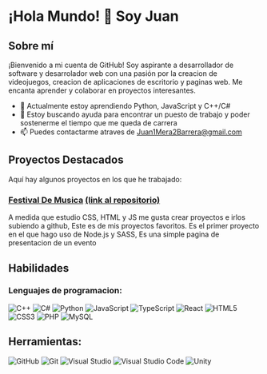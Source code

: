 # ¡Hola Mundo! 👋 Soy Juan

## Sobre mí
¡Bienvenido a mi cuenta de GitHub! Soy aspirante a desarrollador de software y desarrolador web con una pasión por la creacion de videojuegos, creacion de aplicaciones de escritorio y paginas web. Me encanta aprender y colaborar en proyectos interesantes.

- 🌱 Actualmente estoy aprendiendo Python, JavaScript y C++/C#
- 🤔 Estoy buscando ayuda para encontrar un puesto de trabajo y poder sostenerme el tiempo que me queda de carrera
- 📫 Puedes contactarme atraves de Juan1Mera2Barrera@gmail.com

## Proyectos Destacados
Aquí hay algunos proyectos en los que he trabajado:

### [Festival De Musica](https://festival-musica-plantilla.vercel.app/)  [(link al repositorio)](https://github.com/Juan1mera/Festival-de-Musica)
A medida que estudio CSS, HTML y JS me gusta crear proyectos e irlos subiendo a github, Este es de mis proyectos favoritos. Es el primer proyecto en el que hago uso de Node.js y SASS, Es una simple pagina de presentacion de un evento

## Habilidades
### Lenguajes de programacion:
![C++](https://img.icons8.com/color/48/000000/c-plus-plus-logo.png)
![C#](https://img.icons8.com/color/48/000000/c-sharp-logo.png)
![Python](https://img.icons8.com/color/48/000000/python.png)
![JavaScript](https://img.icons8.com/color/48/000000/javascript.png)
![TypeScript](https://img.icons8.com/color/48/000000/typescript.png)
![React](https://img.icons8.com/color/48/000000/react-native.png)
![HTML5](https://img.icons8.com/color/48/000000/html-5.png)
![CSS3](https://img.icons8.com/color/48/000000/css3.png)
![PHP](https://img.icons8.com/officel/48/000000/php-logo.png)
![MySQL](https://img.icons8.com/ios-filled/50/FFFFFF/mysql-logo.png)




## Herramientas:
![GitHub](https://img.icons8.com/ios-glyphs/50/FFFFFF/github.png)
![Git](https://img.icons8.com/color/48/000000/git.png)
![Visual Studio](https://img.icons8.com/color/48/000000/visual-studio-2022.png)
![Visual Studio Code](https://img.icons8.com/fluency/48/000000/visual-studio-code-2019.png)
![Unity](https://img.icons8.com/ios-filled/50/FFFFFF/unity.png)




